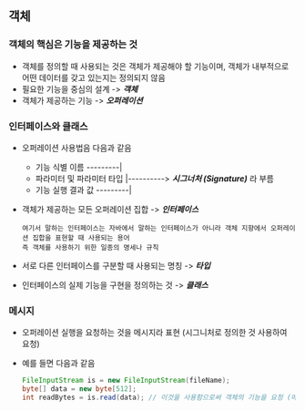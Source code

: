 ## 객체



### 객체의 핵심은 기능을 제공하는 것

* 객체를 정의할 때 사용되는 것은 객체가 제공해야 할 기능이며, 객체가 내부적으로 어떤 데이터를 갖고 있는지는 정의되지 않음
* 필요한 기능을 중심의 설계 -> ***객체***
* 객체가 제공하는 기능 -> ***오퍼레이션***



### 인터페이스와 클래스

* 오퍼레이션 사용법음 다음과 같음

  * 기능 식별 이름 					---------|
  * 파라미터 및 파라미터 타입                 |----------> ***시그너처 (Signature)*** 라 부름
  * 기능 실행 결과 값                 ---------|

* 객체가 제공하는 모든 오퍼레이션 집합 -> ***인터페이스***

  ```
  여기서 말하는 인터페이스는 자바에서 말하는 인터페이스가 아니라 객체 지향에서 오퍼레이션 집합을 표현할 때 사용되는 용어
  즉 객체를 사용하기 위한 일종의 명세나 규칙
  ```

* 서로 다른 인터페이스를 구분할 때 사용되는 명칭 -> ***타입***

* 인터페이스의 실제 기능을 구현을 정의하는 것 -> ***클래스***



### 메시지

* 오퍼레이션 실행을 요청하는 것을 메시지라 표현 (시그니처로 정의한 것 사용하여 요청)

* 예를 들면 다음과 같음

  ```java
  FileInputStream is = new FileInputStream(fileName);
  byte[] data = new byte[512];
  int readBytes = is.read(data); // 이것을 사용함으로써 객체의 기능을 요청 (메시지를 전송)
  ```


